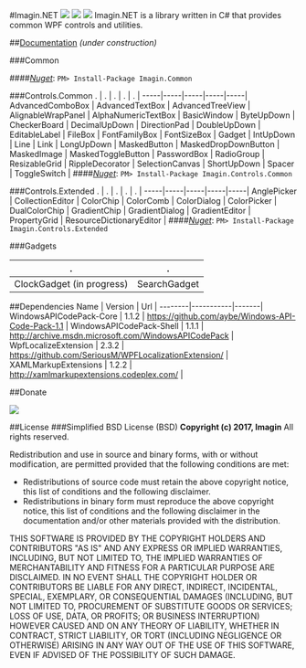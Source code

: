 ﻿#Imagin.NET ![](https://img.shields.io/badge/style-2.7.2-blue.svg?style=flat&label=version) ![](https://img.shields.io/badge/style-Stable-green.svg?style=flat&label=build) ![](https://img.shields.io/badge/style-4.6.1-red.svg?style=flat&label=.NET)
Imagin.NET is a library written in C# that provides common WPF controls and utilities.

##[Documentation](http://imagin.tech/docs/imagin) *(under construction)*
 
###Common

####*[Nuget](https://www.nuget.org/packages/Imagin.Common/)*: `PM> Install-Package Imagin.Common`

###Controls.Common
  .  |  .  |  .  |  .  |  .  |
-----|-----|-----|-----|-----|
AdvancedComboBox | AdvancedTextBox | AdvancedTreeView | AlignableWrapPanel | AlphaNumericTextBox | 
BasicWindow | ByteUpDown | CheckerBoard | DecimalUpDown | DirectionPad |
DoubleUpDown | EditableLabel | FileBox | FontFamilyBox | FontSizeBox | 
Gadget | IntUpDown | Line | Link | LongUpDown | 
MaskedButton | MaskedDropDownButton | MaskedImage | MaskedToggleButton | PasswordBox | 
RadioGroup | ResizableGrid | RippleDecorator | SelectionCanvas | ShortUpDown |
Spacer | ToggleSwitch | 
####*[Nuget](https://www.nuget.org/packages/Imagin.Controls.Common/)*: `PM> Install-Package Imagin.Controls.Common`

###Controls.Extended
  .  |  .  |  .  |  .  |  .  |
-----|-----|-----|-----|-----|
AnglePicker | CollectionEditor | ColorChip | ColorComb | ColorDialog | 
ColorPicker | DualColorChip | GradientChip | GradientDialog | GradientEditor |
PropertyGrid | ResourceDictionaryEditor |
####*[Nuget](https://www.nuget.org/packages/Imagin.Controls.Extended/)*: `PM> Install-Package Imagin.Controls.Extended`

###Gadgets

  .  |  .  |
-----|-----|
ClockGadget (in progress) | SearchGadget |

##Dependencies
  Name  |  Version  |  Url  |
--------|-----------|-------|
WindowsAPICodePack-Core | 1.1.2 | https://github.com/aybe/Windows-API-Code-Pack-1.1 |
WindowsAPICodePack-Shell | 1.1.1 | http://archive.msdn.microsoft.com/WindowsAPICodePack |
WpfLocalizeExtension | 2.3.2 | https://github.com/SeriousM/WPFLocalizationExtension/ |
XAMLMarkupExtensions | 1.2.2 | http://xamlmarkupextensions.codeplex.com/ |

##Donate

[![](https://www.paypalobjects.com/en_US/i/btn/btn_donateCC_LG.gif)](https://www.paypal.com/cgi-bin/webscr?cmd=_s-xclick&hosted_button_id=AJJG6PWLBYQNG)

##License
###Simplified BSD License (BSD)
**Copyright (c) 2017, Imagin**
All rights reserved.

Redistribution and use in source and binary forms, with or without modification, are permitted provided that the following conditions are met:

* Redistributions of source code must retain the above copyright notice, this list of conditions and the following disclaimer.
* Redistributions in binary form must reproduce the above copyright notice, this list of conditions and the following disclaimer in the documentation and/or other materials provided with the distribution.

THIS SOFTWARE IS PROVIDED BY THE COPYRIGHT HOLDERS AND CONTRIBUTORS "AS IS" AND ANY EXPRESS OR IMPLIED WARRANTIES, INCLUDING, BUT NOT LIMITED TO, THE IMPLIED WARRANTIES OF MERCHANTABILITY AND FITNESS FOR A PARTICULAR PURPOSE ARE DISCLAIMED. IN NO EVENT SHALL THE COPYRIGHT HOLDER OR CONTRIBUTORS BE LIABLE FOR ANY DIRECT, INDIRECT, INCIDENTAL, SPECIAL, EXEMPLARY, OR CONSEQUENTIAL DAMAGES (INCLUDING, BUT NOT LIMITED TO, PROCUREMENT OF SUBSTITUTE GOODS OR SERVICES; LOSS OF USE, DATA, OR PROFITS; OR BUSINESS INTERRUPTION) HOWEVER CAUSED AND ON ANY THEORY OF LIABILITY, WHETHER IN CONTRACT, STRICT LIABILITY, OR TORT (INCLUDING NEGLIGENCE OR OTHERWISE) ARISING IN ANY WAY OUT OF THE USE OF THIS SOFTWARE, EVEN IF ADVISED OF THE POSSIBILITY OF SUCH DAMAGE.